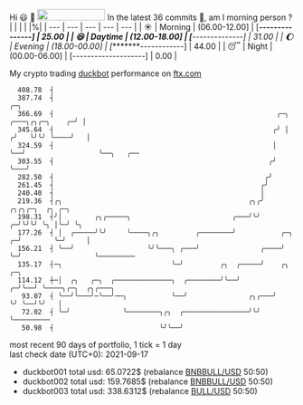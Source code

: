 Hi :smiley: :wave: <img src="https://jojoee.jojoee.com/api/utcnow?refresh" width="120" height="20">
In the latest 36 commits :bug:, am I morning person ? 
| | | | |%|
| --- | --- | --- | --- | --- |
| :sunny: | Morning | (06.00-12.00] | [*****---------------] | 25.00 |
| :satisfied: | Daytime | (12.00-18.00] | [******--------------] | 31.00 |
| :moon: | Evening | (18.00-00.00] | [********------------] | 44.00 |
| :sleeping: | Night | (00.00-06.00] | [--------------------] | 0.00 |

My crypto trading [duckbot](https://github.com/jojoee/duckbot) performance on [ftx.com](https://ftx.com/#a=13144711)
```
  408.78  ┤
  387.74  ┤                                                                             ╭─╮
  366.69  ┤                                                       ╭─╮   ╭───╮╭╮╭─╮    ╭─╯ │
  345.64  ┤                                                      ╭╯ │  ╭╯   ╰╯╰╯ ╰────╯   │
  324.59  ┤                                                      │  ╰──╯                  ╰──╮   ╭──
  303.55  ┤                                                     ╭╯                           ╰───╯
  282.50  ┤                                                    ╭╯
  261.45  ┤                                                   ╭╯
  240.40  ┤                                                   │
  219.36  ┤╭╮                                              ╭╮╭╯            ╭╮╭╮╭─╮  ╭╮ ╭─╮
  198.31  ┤╯│        ╭╮╭─────╮                         ╭───╯╰╯           ╭─╯╰╯╰╯ ╰╮ │╰─╯ ╰╮
  177.26  ┤ │  ╭─────╯╰╯     ╰────╮╭╮         ╭────────╯           ╭─╮ ╭─╯        ╰─╯     │
  156.21  ┤ ╰──╯                  ╰╯╰───╮ ╭───╯               ╭────╯ ╰─╯                  ╰─────────
  135.17  ┤─╮                           ╰─╯         ╭╮  ╭─────╯    ╭╮  ╭─╮
  114.12  ┼─│  ╭╮   ╭─╮  ╭──────────────╮  ╭────────╯╰──╯        ╭─╯╰──╯ ╰────╮╭─╮  ╭╮╭───╮
   93.07  ┤ ╰──╯╰───╯─╰──╯──╮           ╰──╯               ╭╮╭───╯            ╰╯ ╰──╯╰╯   │
   72.02  ┤ ╰─╯             ╰────────╮╭╮  ╭────────────────╯╰╯                            ╰─────────
   50.98  ┤                          ╰╯╰──╯
```
most recent 90 days of portfolio, 1 tick = 1 day<br />
last check date (UTC+0): 2021-09-17
- duckbot001 total usd: 65.0722$ (rebalance [BNBBULL/USD](https://ftx.com/trade/DOGEBULL/USD#a=13144711) 50:50)
- duckbot002 total usd: 159.7685$ (rebalance [BNBBULL/USD](https://ftx.com/trade/BNBBULL/USD#a=13144711) 50:50)
- duckbot003 total usd: 338.6312$ (rebalance [BULL/USD](https://ftx.com/trade/BULL/USD#a=13144711) 50:50)

